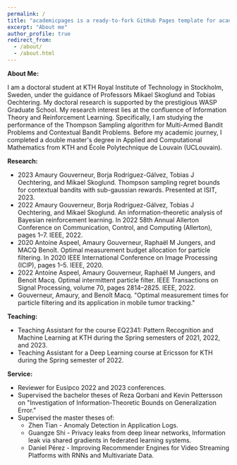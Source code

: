 ```yaml
---
permalink: /
title: "academicpages is a ready-to-fork GitHub Pages template for academic personal websites"
excerpt: "About me"
author_profile: true
redirect_from: 
  - /about/
  - /about.html
---
```


**About Me:**

I am a doctoral student at KTH Royal Institute of Technology in Stockholm, Sweden, under the guidance of Professors Mikael Skoglund and Tobias Oechtering. My doctoral research is supported by the prestigious WASP Graduate School. My research interest lies at the confluence of Information Theory and Reinforcement Learning. Specifically, I am studying the performance of the Thompson Sampling algorithm for Multi-Armed Bandit Problems and Contextual Bandit Problems. Before my academic journey, I completed a double master's degree in Applied and Computational Mathematics from KTH and École Polytechnique de Louvain (UCLouvain).  

**Research:**

- 2023 Amaury Gouverneur, Borja Rodríguez-Gálvez, Tobias J Oechtering, and Mikael Skoglund. Thompson sampling regret bounds for contextual bandits with sub-gaussian rewards. Presented at ISIT, 2023.
- 2022 Amaury Gouverneur, Borja Rodríguez-Gálvez, Tobias J Oechtering, and Mikael Skoglund. An information-theoretic analysis of Bayesian reinforcement learning. In 2022 58th Annual Allerton Conference on Communication, Control, and Computing (Allerton), pages 1–7. IEEE, 2022.
- 2020 Antoine Aspeel, Amaury Gouverneur, Raphaël M Jungers, and MACQ Benoît. Optimal measurement budget allocation for particle filtering. In 2020 IEEE International Conference on Image Processing (ICIP), pages 1–5. IEEE, 2020.
- 2022 Antoine Aspeel, Amaury Gouverneur, Raphaël M Jungers, and Benoit Macq. Optimal intermittent particle filter. IEEE Transactions on Signal Processing, volume 70, pages 2814–2825. IEEE, 2022.
- Gouverneur, Amaury, and Benoît Macq. "Optimal measurement times for particle filtering and its application in mobile tumor tracking."

**Teaching:**

- Teaching Assistant for the course EQ2341: Pattern Recognition and Machine Learning at KTH during the Spring semesters of 2021, 2022, and 2023.
- Teaching Assistant for a Deep Learning course at Ericsson for KTH during the Spring semester of 2022.

**Service:**

- Reviewer for Eusipco 2022 and 2023 conferences.
- Supervised the bachelor theses of Reza Qorbani and Kevin Pettersson on "Investigation of Information-Theoretic Bounds on Generalization Error."
- Supervised the master theses of:
  - Zhen Tian - Anomaly Detection in Application Logs.
  - Guangze Shi - Privacy leaks from deep linear networks, Information leak via shared gradients in federated learning systems.
  - Daniel Pérez - Improving Recommender Engines for Video Streaming Platforms with RNNs and Multivariate Data.
